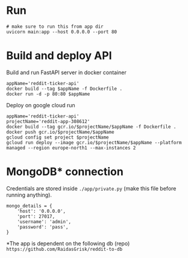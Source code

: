 # Run
````
# make sure to run this from app dir
uvicorn main:app --host 0.0.0.0 --port 80
````

# Build and deploy API

Build and run FastAPI server in docker container
```
appName='reddit-ticker-api'
docker build --tag $appName -f Dockerfile .
docker run -d -p 80:80 $appName
```

Deploy on google cloud run
```
appName='reddit-ticker-api'
projectName='reddit-app-308612'
docker build --tag gcr.io/$projectName/$appName -f Dockerfile .
docker push gcr.io/$projectName/$appName
gcloud config set project $projectName
gcloud run deploy --image gcr.io/$projectName/$appName --platform managed --region europe-north1 --max-instances 2
```


# MongoDB* connection 

Credentials are stored inside ```./app/private.py``` (make this file before running anything).

```
mongo_details = {
    'host': '0.0.0.0',
    'port': 27017,
    'username': 'admin',
    'password': 'pass',
}
```

*The app is dependent on the following db (repo)  
```https://github.com/RaidasGrisk/reddit-to-db```

